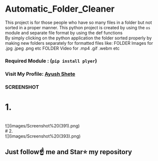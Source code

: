 # Automatic_Folder_Cleaner
This project is for those people who have so many files in a folder but not sorted in a proper manner. 
This python project is created by using the `os` module and separate file format by using the def functions  
By simply clicking on the python application the folder sorted properly by making new folders separately for formatted files 
like: FOLDER Images for .jpg .jpeg .png etc 
      FOLDER Video for .mp4 .gif .webm etc 

### Required Module : (`pip install plyer`)

### Visit My Profile: [Ayush Shete](https://in.linkedin.com/in/ayushshete)

### SCREENSHOT 
# 1.
<br>
![](images/Screenshot%20(391).png)
<br>
# 2.
<br>
![](images/Screenshot%20(393).png)

## Just follow☝️ me and Star⭐ my repository 
